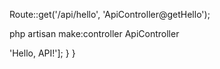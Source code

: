 Route::get('/api/hello', 'ApiController@getHello');

php artisan make:controller ApiController

<?php

namespace App\Http\Controllers;

use Illuminate\Http\Request;

class ApiController extends Controller
{
    public function getHello()
    {
        return ['message' => 'Hello, API!'];
    }
}
